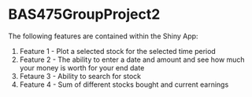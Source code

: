 # BAS475GroupProject2
The following features are contained within the Shiny App:
1. Feature 1 - Plot a selected stock for the selected time period
2. Feature 2 - The ability to enter a date and amount and see how much your money is worth for your end date
3. Fetaure 3 - Ability to search for stock
4. Feature 4 - Sum of different stocks bought and current earnings
